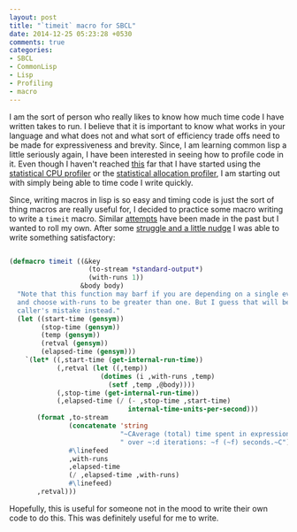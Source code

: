 ```yaml
---
layout: post
title: "`timeit` macro for SBCL"
date: 2014-12-25 05:23:28 +0530
comments: true
categories:
- SBCL
- CommonLisp
- Lisp
- Profiling
- macro
---
```


I am the sort of person who really likes to know how much time code I have written takes to run. I believe that it is important to know what works in your language and what does not and what sort of efficiency trade offs need to be made for expressiveness and brevity. Since, I am learning common lisp a little seriously again, I have been interested in seeing how to profile code in it. Even though I haven't reached [this][brian] far that I have started using the [statistical CPU profiler][cpuprof] or the [statistical allocation profiler][allocprof], I am starting out with simply being able to time code I write quickly.

Since, writing macros in lisp is so easy and timing code is just the sort of thing macros are really useful for, I decided to practice some macro writing to write a `timeit` macro. Similar [attempts][attempt] have been made in the past but I wanted to roll my own. After some [struggle and a little nudge][rainerhelp] I was able to write something satisfactory:


```cl

(defmacro timeit ((&key
                    (to-stream *standard-output*)
                    (with-runs 1))
                  &body body)
  "Note that this function may barf if you are depending on a single evaluation
  and choose with-runs to be greater than one. But I guess that will be the
  caller's mistake instead."
  (let ((start-time (gensym))
        (stop-time (gensym))
        (temp (gensym))
        (retval (gensym))
        (elapsed-time (gensym)))
    `(let* ((,start-time (get-internal-run-time))
            (,retval (let ((,temp))
                       (dotimes (i ,with-runs ,temp)
                         (setf ,temp ,@body))))
            (,stop-time (get-internal-run-time))
            (,elapsed-time (/ (- ,stop-time ,start-time)
                              internal-time-units-per-second)))
       (format ,to-stream
               (concatenate 'string
                            "~CAverage (total) time spent in expression"
                            " over ~:d iterations: ~f (~f) seconds.~C")
               #\linefeed
               ,with-runs
               ,elapsed-time
               (/ ,elapsed-time ,with-runs)
               #\linefeed)
       ,retval)))

```


Hopefully, this is useful for someone not in the mood to write their own code to do this. This was definitely useful for me to write.

<!--links-->
[brian]: http://t-b-o-g.blogspot.in/2009/12/brians-brain-on-common-lisp-take-3.html
[cpuprof]: http://www.sbcl.org/1.0/manual/Statistical-Profiler.html
[allocprof]: https://www.snellman.net/blog/archive/2006-05-14-statistical-allocation-profiler-for-sbcl.html
[attempt]: http://www-users.cs.umn.edu/~gini/lisp/profile.html
[rainerhelp]: http://stackoverflow.com/questions/27642626/lisp-defmacro-with-optional-and-body
